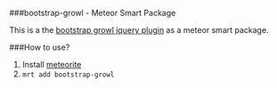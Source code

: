 ###bootstrap-growl - Meteor Smart Package

This is a the [bootstrap growl jquery plugin](https://github.com/ifightcrime/bootstrap-growl) as a meteor smart package.

###How to use?

1. Install [meteorite](https://github.com/oortcloud/meteorite)
2. `mrt add bootstrap-growl`
